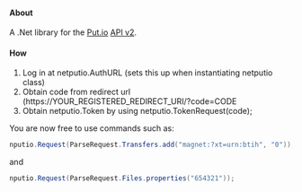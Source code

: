 #### About
A .Net library for the [Put.io][1] [API v2][2].

#### How
1. Log in at netputio.AuthURL (sets this up when instantiating netputio class)
2. Obtain code from redirect url (https://YOUR_REGISTERED_REDIRECT_URI/?code=CODE
3. Obtain netputio.Token by using netputio.TokenRequest(code);

You are now free to use commands such as:
```csharp
nputio.Request(ParseRequest.Transfers.add("magnet:?xt=urn:btih", "0"));
```
and
```csharp
nputio.Request(ParseRequest.Files.properties("654321"));
```

[1]: http://put.io/
[2]: https://api.put.io/v2/docs/